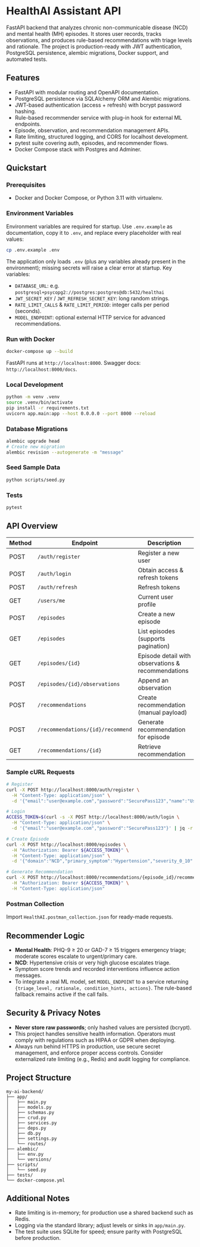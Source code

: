# HealthAI Assistant API

FastAPI backend that analyzes chronic non-communicable disease (NCD) and mental health (MH) episodes. It stores user records, tracks observations, and produces rule-based recommendations with triage levels and rationale. The project is production-ready with JWT authentication, PostgreSQL persistence, alembic migrations, Docker support, and automated tests.

## Features
- FastAPI with modular routing and OpenAPI documentation.
- PostgreSQL persistence via SQLAlchemy ORM and Alembic migrations.
- JWT-based authentication (access + refresh) with bcrypt password hashing.
- Rule-based recommender service with plug-in hook for external ML endpoints.
- Episode, observation, and recommendation management APIs.
- Rate limiting, structured logging, and CORS for localhost development.
- pytest suite covering auth, episodes, and recommender flows.
- Docker Compose stack with Postgres and Adminer.

## Quickstart

### Prerequisites
- Docker and Docker Compose, or Python 3.11 with virtualenv.

### Environment Variables
Environment variables are required for startup. Use `.env.example` as
documentation, copy it to `.env`, and replace every placeholder with real
values:

```bash
cp .env.example .env
```

The application only loads `.env` (plus any variables already present in the
environment); missing secrets will raise a clear error at startup. Key
variables:
- `DATABASE_URL`: e.g. `postgresql+psycopg2://postgres:postgres@db:5432/healthai`
- `JWT_SECRET_KEY` / `JWT_REFRESH_SECRET_KEY`: long random strings.
- `RATE_LIMIT_CALLS` & `RATE_LIMIT_PERIOD`: integer calls per period (seconds).
- `MODEL_ENDPOINT`: optional external HTTP service for advanced recommendations.

### Run with Docker
```bash
docker-compose up --build
```
FastAPI runs at `http://localhost:8000`. Swagger docs: `http://localhost:8000/docs`.

### Local Development
```bash
python -m venv .venv
source .venv/bin/activate
pip install -r requirements.txt
uvicorn app.main:app --host 0.0.0.0 --port 8000 --reload
```

### Database Migrations
```bash
alembic upgrade head
# Create new migration
alembic revision --autogenerate -m "message"
```

### Seed Sample Data
```bash
python scripts/seed.py
```

### Tests
```bash
pytest
```

## API Overview

| Method | Endpoint | Description |
| ------ | -------- | ----------- |
| POST | `/auth/register` | Register a new user |
| POST | `/auth/login` | Obtain access & refresh tokens |
| POST | `/auth/refresh` | Refresh tokens |
| GET | `/users/me` | Current user profile |
| POST | `/episodes` | Create a new episode |
| GET | `/episodes` | List episodes (supports pagination) |
| GET | `/episodes/{id}` | Episode detail with observations & recommendations |
| POST | `/episodes/{id}/observations` | Append an observation |
| POST | `/recommendations` | Create recommendation (manual payload) |
| POST | `/recommendations/{id}/recommend` | Generate recommendation for episode |
| GET | `/recommendations/{id}` | Retrieve recommendation |

### Sample cURL Requests
```bash
# Register
curl -X POST http://localhost:8000/auth/register \
  -H "Content-Type: application/json" \
  -d '{"email":"user@example.com","password":"SecurePass123","name":"User"}'

# Login
ACCESS_TOKEN=$(curl -s -X POST http://localhost:8000/auth/login \
  -H "Content-Type: application/json" \
  -d '{"email":"user@example.com","password":"SecurePass123"}' | jq -r '.access_token')

# Create Episode
curl -X POST http://localhost:8000/episodes \
  -H "Authorization: Bearer ${ACCESS_TOKEN}" \
  -H "Content-Type: application/json" \
  -d '{"domain":"NCD","primary_symptom":"Hypertension","severity_0_10":6}'

# Generate Recommendation
curl -X POST http://localhost:8000/recommendations/{episode_id}/recommend \
  -H "Authorization: Bearer ${ACCESS_TOKEN}" \
  -H "Content-Type: application/json"
```

### Postman Collection
Import `HealthAI.postman_collection.json` for ready-made requests.

## Recommender Logic
- **Mental Health**: PHQ-9 ≥ 20 or GAD-7 ≥ 15 triggers emergency triage; moderate scores escalate to urgent/primary care.
- **NCD**: Hypertensive crisis or very high glucose escalates triage.
- Symptom score trends and recorded interventions influence action messages.
- To integrate a real ML model, set `MODEL_ENDPOINT` to a service returning `{triage_level, rationale, condition_hints, actions}`. The rule-based fallback remains active if the call fails.

## Security & Privacy Notes
- **Never store raw passwords**; only hashed values are persisted (bcrypt).
- This project handles sensitive health information. Operators must comply with regulations such as HIPAA or GDPR when deploying.
- Always run behind HTTPS in production, use secure secret management, and enforce proper access controls. Consider externalized rate limiting (e.g., Redis) and audit logging for compliance.

## Project Structure
```
my-ai-backend/
├── app/
│   ├── main.py
│   ├── models.py
│   ├── schemas.py
│   ├── crud.py
│   ├── services.py
│   ├── deps.py
│   ├── db.py
│   ├── settings.py
│   └── routes/
├── alembic/
│   ├── env.py
│   └── versions/
├── scripts/
│   └── seed.py
├── tests/
└── docker-compose.yml
```

## Additional Notes
- Rate limiting is in-memory; for production use a shared backend such as Redis.
- Logging via the standard library; adjust levels or sinks in `app/main.py`.
- The test suite uses SQLite for speed; ensure parity with PostgreSQL before production.
